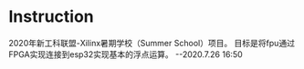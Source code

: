 # Instruction
2020年新工科联盟-Xilinx暑期学校（Summer School）项目。 目标是将fpu通过FPGA实现连接到esp32实现基本的浮点运算。
--2020.7.26 16:50
